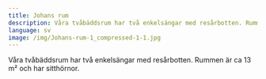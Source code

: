 ```yaml
---
title: Johans rum
description: Våra tvåbäddsrum har två enkelsängar med resårbotten. Rummen är ca 13 m² och har sitthörnor.
language: sv
image: /img/Johans-rum-1_compressed-1-1.jpg
---
```


Våra tvåbäddsrum har två enkelsängar med resårbotten. Rummen är ca 13 m² och har sitthörnor.